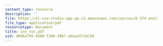 ```yaml
---
content_type: resource
description: ''
file: https://ol-ocw-studio-app-qa.s3.amazonaws.com/courses/6-374-analysis-and-design-of-digital-integrated-circuits-fall-2003/d0d647954588f3d039b7adeae57cbc50_inv_tut.pdf
file_type: application/pdf
resourcetype: Document
title: inv_tut.pdf
uid: d0d64795-4588-f3d0-39b7-adeae57cbc50
---
```

